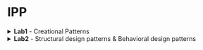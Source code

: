 # IPP
<details>
<summary> <b>Lab1</b> - Creational Patterns
</summary>

<iframe src="labs/lab1.md"></iframe>
</details>
<details>
<summary> <b>Lab2</b> - Structural design patterns & Behavioral design patterns
</summary>

<iframe src="labs/lab2.md"></iframe>

</details>
